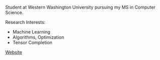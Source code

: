 Student at Western Washington University pursuing my MS in Computer Science.

Research Interests:
- Machine Learning
- Algorithms, Optimization
- Tensor Completion

[Website](https://Angus-Read.github.io)
